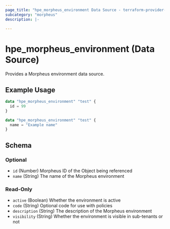 ```yaml
---
page_title: "hpe_morpheus_environment Data Source - terraform-provider-hpe"
subcategory: "morpheus"
description: |-
  
---
```

# hpe_morpheus_environment (Data Source)

Provides a Morpheus environment data source.



## Example Usage

```terraform
data "hpe_morpheus_environment" "test" {
  id = 99
}
```

```terraform
data "hpe_morpheus_environment" "test" {
  name = "Example name"
}
```

<!-- schema generated by tfplugindocs -->
## Schema

### Optional

- `id` (Number) Morpheus ID of the Object being referenced
- `name` (String) The name of the Morpheus environment

### Read-Only

- `active` (Boolean) Whether the environment is active
- `code` (String) Optional code for use with policies
- `description` (String) The description of the Morpheus environment
- `visibility` (String) Whether the environment is visible in sub-tenants or not

